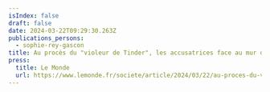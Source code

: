 ```yaml
---
isIndex: false
draft: false
date: 2024-03-22T09:29:30.263Z
publications_persons:
  - sophie-rey-gascon
title: Au procès du "violeur de Tinder", les accusatrices face au mur du déni
press:
  title: Le Monde
  url: https://www.lemonde.fr/societe/article/2024/03/22/au-proces-du-violeur-de-tinder-les-accusatrices-face-au-mur-du-deni_6223452_3224.html
---
```

